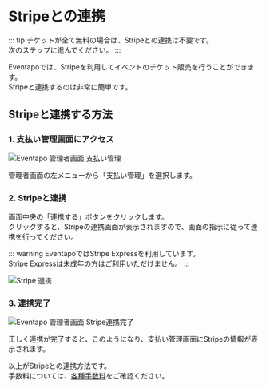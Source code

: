 # Stripeとの連携

::: tip
チケットが全て無料の場合は、Stripeとの連携は不要です。  
次のステップに進んでください。
:::

Eventapoでは、Stripeを利用してイベントのチケット販売を行うことができます。  
Stripeと連携するのは非常に簡単です。

## Stripeと連携する方法

### 1. 支払い管理画面にアクセス

![Eventapo 管理者画面 支払い管理](/images/guide/eventapo-admin-payment.png)

管理者画面の左メニューから「支払い管理」を選択します。

### 2. Stripeと連携

画面中央の「連携する」ボタンをクリックします。  
クリックすると、Stripeの連携画面が表示されますので、画面の指示に従って連携を行ってください。

::: warning
EventapoではStripe Expressを利用しています。  
Stripe Expressは未成年の方はご利用いただけません。
:::

![Stripe 連携](/images/guide/stripe-connect.png)

### 3. 連携完了

![Eventapo 管理者画面 Stripe連携完了](/images/guide/eventapo-admin-payment-connected.png)

正しく連携が完了すると、このようになり、支払い管理画面にStripeの情報が表示されます。

以上がStripeとの連携方法です。  
手数料については、[各種手数料](/fees/)をご確認ください。
